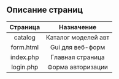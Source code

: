 ## Описание страниц

|     Страница    |  Назначение           |
|:---------------:|:---------------------:|
| catalog         | Каталог моделей  авт  |
| form.html       | Gui для веб-форм      |
| index.php       | Главная страница      |
| login.php       | Форма авторизации     |

